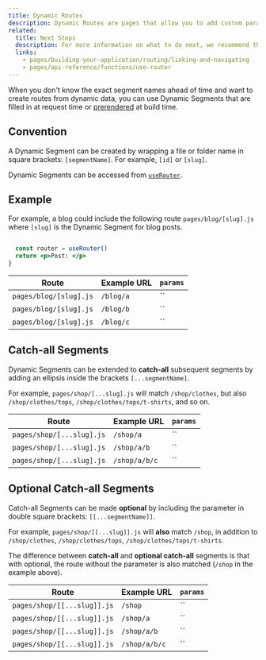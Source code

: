 ```yaml
---
title: Dynamic Routes
description: Dynamic Routes are pages that allow you to add custom params to your URLs. Start creating Dynamic Routes and learn more here.
related:
  title: Next Steps
  description: For more information on what to do next, we recommend the following sections
  links:
    - pages/building-your-application/routing/linking-and-navigating
    - pages/api-reference/functions/use-router
---
```


When you don't know the exact segment names ahead of time and want to create routes from dynamic data, you can use Dynamic Segments that are filled in at request time or [prerendered](/docs/pages/building-your-application/data-fetching/get-static-paths) at build time.

## Convention

A Dynamic Segment can be created by wrapping a file or folder name in square brackets: `[segmentName]`. For example, `[id]` or `[slug]`.

Dynamic Segments can be accessed from [`useRouter`](/docs/pages/api-reference/functions/use-router).

## Example

For example, a blog could include the following route `pages/blog/[slug].js` where `[slug]` is the Dynamic Segment for blog posts.

```jsx

  const router = useRouter()
  return <p>Post: </p>
}
```

| Route                  | Example URL | `params`        |
| ---------------------- | ----------- | --------------- |
| `pages/blog/[slug].js` | `/blog/a`   | `` |
| `pages/blog/[slug].js` | `/blog/b`   | `` |
| `pages/blog/[slug].js` | `/blog/c`   | `` |

## Catch-all Segments

Dynamic Segments can be extended to **catch-all** subsequent segments by adding an ellipsis inside the brackets `[...segmentName]`.

For example, `pages/shop/[...slug].js` will match `/shop/clothes`, but also `/shop/clothes/tops`, `/shop/clothes/tops/t-shirts`, and so on.

| Route                     | Example URL   | `params`                    |
| ------------------------- | ------------- | --------------------------- |
| `pages/shop/[...slug].js` | `/shop/a`     | ``           |
| `pages/shop/[...slug].js` | `/shop/a/b`   | ``      |
| `pages/shop/[...slug].js` | `/shop/a/b/c` | `` |

## Optional Catch-all Segments

Catch-all Segments can be made **optional** by including the parameter in double square brackets: `[[...segmentName]]`.

For example, `pages/shop/[[...slug]].js` will **also** match `/shop`, in addition to `/shop/clothes`, `/shop/clothes/tops`, `/shop/clothes/tops/t-shirts`.

The difference between **catch-all** and **optional catch-all** segments is that with optional, the route without the parameter is also matched (`/shop` in the example above).

| Route                       | Example URL   | `params`                    |
| --------------------------- | ------------- | --------------------------- |
| `pages/shop/[[...slug]].js` | `/shop`       | ``       |
| `pages/shop/[[...slug]].js` | `/shop/a`     | ``           |
| `pages/shop/[[...slug]].js` | `/shop/a/b`   | ``      |
| `pages/shop/[[...slug]].js` | `/shop/a/b/c` | `` |